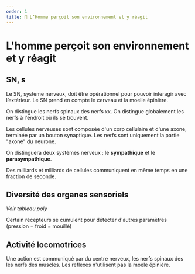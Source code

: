 ```yaml
---
order: 1
title: 👀 L’Homme perçoit son environnement et y réagit
---
```

# L'homme perçoit son environnement et y réagit
## SN, s

Le SN, système nerveux, doit être opérationnel pour pouvoir interagir avec l’extérieur. Le SN prend en compte le cerveau et la moelle épinière.

On distingue les nerfs spinaux des nerfs xx. On distingue globalement les nerfs à l'endroit où ils se trouvent.

Les cellules nerveuses sont composée d'un corp cellulaire et d'une axone, terminée par un bouton synaptique.
Les nerfs sont uniquement la partie "axone" du neurone. 

On distinguera deux systèmes nerveux : le **sympathique** et le **parasympathique**. 

Des milliards et milliards de cellules communiquent en même temps en une fraction de seconde. 

## Diversité des organes sensoriels

*Voir tableau poly*

Certain récepteurs se cumulent pour détecter d'autres paramètres (pression + froid = mouillé)

## Activité locomotrices

Une action est communiqué par du centre nerveux, les nerfs spinaux des les nerfs des muscles. Les reflexes n'utilisent pas la moele épinière.  